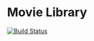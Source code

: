 Movie Library
===============================

[![Build Status](https://app.travis-ci.com/blaec/movie-library.svg?branch=master)](https://app.travis-ci.com/blaec/movie-library)